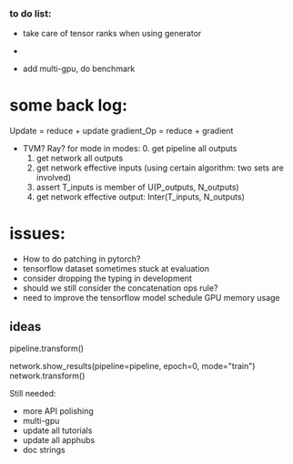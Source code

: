 
### to do list:

* take care of tensor ranks when using generator
* 



* add multi-gpu, do benchmark

# some back log:
 Update = reduce + update
 gradient_Op = reduce + gradient

* TVM? Ray?
for mode in modes:
    0. get pipeline all outputs
    1. get network all outputs
    2. get network effective inputs (using certain algorithm: two sets are involved)
    3. assert T_inputs is member of  U(P_outputs, N_outputs)
    4. get network effective output:  Inter(T_inputs, N_outputs)

# issues:
* How to do patching in pytorch?
* tensorflow dataset sometimes stuck at evaluation
* consider dropping the typing in development
* should we still consider the concatenation ops rule?
* need to improve the tensorflow model schedule GPU memory usage

## ideas
pipeline.transform()


network.show_results(pipeline=pipeline, epoch=0, mode="train")
network.transform()


Still needed:
* more API polishing
* multi-gpu
* update all tutorials
* update all apphubs
* doc strings


